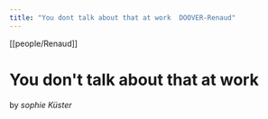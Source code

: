 ```yaml
---
title: "You dont talk about that at work  DOOVER-Renaud"
---
```

[[people/Renaud]]

# You don't talk about that at work
by _sophie Küster_


